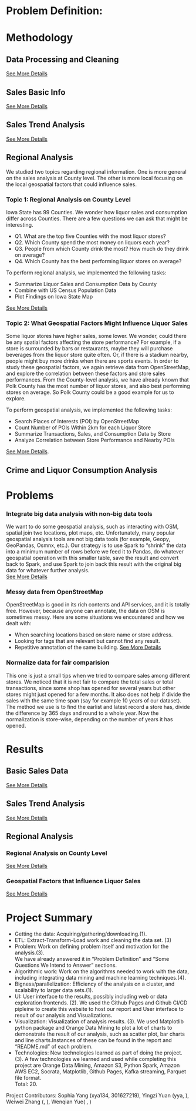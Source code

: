 
# Problem Definition:
# Methodology
## Data Processing and Cleaning

[See More Details](DataCleaning_README.md#data_processing_cleaning)  
## Sales Basic Info

[See More Details](Sales%20Basic%20Info/Readme.md)
## Sales Trend Analysis

[See More Details](SalesTrends_Analysis_README.md)
## Regional Analysis
We studied two topics regarding regional information. One is more general on the sales analysis at County level. The other is more local focusing on the local geospatial factors that could influence sales.  
### Topic 1: Regional Analysis on County Level
Iowa State has 99 Counties. We wonder how liquor sales and consumption differ across Counties. There are a few questions we can ask that might be interesting.
* Q1. What are the top five Counties with the most liquor stores?
* Q2. Which County spend the most money on liquors each year?
* Q3. People from which County drink the most? How much do they drink on average?
* Q4. Which County has the best performing liquor stores on average?  

To perform regional analysis, we implemented the following tasks:
* Summarize Liquor Sales and Consumption Data by County
* Combine with US Census Population Data
* Plot Findings on Iowa State Map

[See More Details](Regional%20Analysis/Topic1.md#methodology)

### Topic 2: What Geospatial Factors Might Influence Liquor Sales
Some liquor stores have higher sales, some lower. We wonder, could there be any spatial factors affecting the store performance? For example, if a store is surrounded by bars or restaurants, maybe they will purchase beverages from the liquor store quite often. Or, if there is a stadium nearby, people might buy more drinks when there are sports events. In order to study these geospatial factors, we again retrieve data from OpenStreetMap, and explore the correlation between these factors and store sales performances. From the County-level analysis, we have already known that Polk County has the most number of liquor stores, and also best performing stores on average. So Polk County could be a good example for us to explore.

To perform geospatial analysis, we implemented the following tasks:
* Search Places of Interests (POI) by OpenStreetMap
* Count Number of POIs Within 2km for each Liquor Store
* Summarize Transactions, Sales, and Consumption Data by Store
* Analyze Correlation between Store Performance and Nearby POIs

[See More Details](Regional%20Analysis/Topic2.md#methodology).  

## Crime and Liquor Consumption Analysis


# Problems
### Integrate big data analysis with non-big data tools
We want to do some geospatial analysis, such as interacting with OSM, spatial join two locations, plot maps, etc. Unfortunately, many popular geospatial analysis tools are not big data tools (for example, Geopy, GeoPandas, Osmnx, etc.). Our strategy is to use Spark to “shrink” the data into a minimum number of rows before we feed it to Pandas, do whatever geospatial operation with this smaller table, save the result and convert back to Spark, and use Spark to join back this result with the original big data for whatever further analysis.  
[See More Details](Regional%20Analysis/Problems.md#integrate-big-data-analysis-with-non-big-data-tools)
### Messy data from OpenStreetMap
OpenStreetMap is good in its rich contents and API services, and it is totally free. However, because anyone can annotate, the data on OSM is sometimes messy. Here are some situations we encountered and how we dealt with:

* When searching locations based on store name or store address.
* Looking for tags that are relevant but cannot find any result.
* Repetitive annotation of the same building.
[See More Details](Regional%20Analysis/Problems.md#messy-data-from-openstreetmap)
### Normalize data for fair comparision
This one is just a small tips when we tried to compare sales among different stores. We noticed that it is not fair to compare the total sales or total transactions, since some shop has opened for several years but other stores might just opened for a few months. It also does not help if divide the sales with the same time span (say for example 10 years of our dataset). The method we use is to find the earlist and latest record a store has, divide the difference by 365 days and round to a whole year. Now the normalization is store-wise, depending on the number of years it has opened.

# Results
## Basic Sales Data

[See More Details](Sales%20Basic%20Info#results)
## Sales Trend Analysis

[See More Details](SalesTrends_Analysis_README.md#result-analysis)
## Regional Analysis
### Regional Analysis on County Level
[See More Details](Regional%20Analysis/Topic1.md#result)

### Geospatial Factors that Influence Liquor Sales
[See More Details](Regional%20Analysis/Topic2.md#result)
# Project Summary

* Getting the data: Acquiring/gathering/downloading.(1). 
* ETL: Extract-Transform-Load work and cleaning the data set. (3)
* Problem: Work on defining problem itself and motivation for the analysis.(3).  
We have already answered it in “Problem Definition” and “Some Questions We Intend to Answer” sections.
* Algorithmic work: Work on the algorithms needed to work with the data, including integrating data mining and machine learning techniques.(4). 
* Bigness/parallelization: Efficiency of the analysis on a cluster, and scalability to larger data sets.(1). 
* UI: User interface to the results, possibly including web or data exploration frontends. (2). 
We used the Github Pages and Github CI/CD pipleine to create this website to host our report and User interface to result of our analysis and Visualizations.  
* Visualization: Visualization of analysis results. (3). 
We used Matplotlib python package and Orange Data Mining to plot a lot of charts to demonstrate the result of our analysis, such as scatter plot, bar charts and line charts.Instances of these can be found in the report and “README.md” of each problem.  
* Technologies: New technologies learned as part of doing the project. (3). 
A few technologies we learned and used while completing this project are Orange Data Mining, Amazon S3, Python Spark, Amazon AWS EC2, Socrata, Matplotlib, Github Pages, Kafka streaming, Parquet file format.  
Total: 20. 

Project Contributors: Sophia Yang (xya134, 301627219), Yingzi Yuan (yya, ), Weiwei Zhang (, ), Wenqian Yue( , ) 
